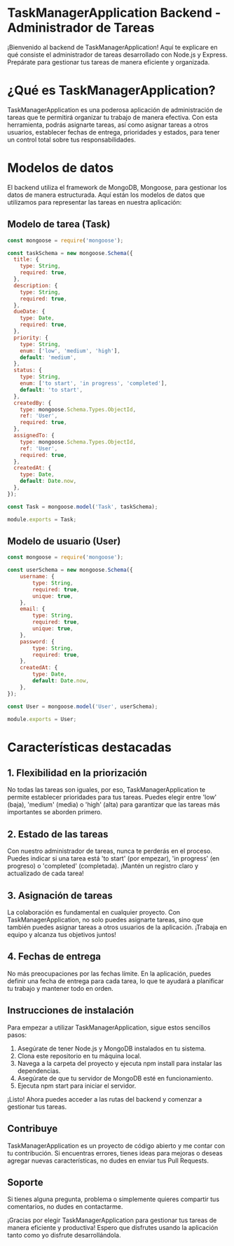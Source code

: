 # TaskManagerApplication Backend - Administrador de Tareas

¡Bienvenido al backend de TaskManagerApplication! Aquí te explicare en qué consiste el administrador de tareas desarrollado con Node.js y Express. Prepárate para gestionar tus tareas de manera eficiente y organizada.

# ¿Qué es TaskManagerApplication?

TaskManagerApplication es una poderosa aplicación de administración de tareas que te permitirá organizar tu trabajo de manera efectiva. Con esta herramienta, podrás asignarte tareas, así como asignar tareas a otros usuarios, establecer fechas de entrega, prioridades y estados, para tener un control total sobre tus responsabilidades.

# Modelos de datos

El backend utiliza el framework de MongoDB, Mongoose, para gestionar los datos de manera estructurada. Aquí están los modelos de datos que utilizamos para representar las tareas en nuestra aplicación:

## Modelo de tarea (Task)
```javascript
const mongoose = require('mongoose');

const taskSchema = new mongoose.Schema({
  title: {
    type: String,
    required: true,
  },
  description: {
    type: String,
    required: true,
  },
  dueDate: {
    type: Date,
    required: true,
  },
  priority: {
    type: String,
    enum: ['low', 'medium', 'high'],
    default: 'medium',
  },
  status: {
    type: String,
    enum: ['to start', 'in progress', 'completed'],
    default: 'to start',
  },
  createdBy: {
    type: mongoose.Schema.Types.ObjectId,
    ref: 'User',
    required: true,
  },
  assignedTo: {
    type: mongoose.Schema.Types.ObjectId,
    ref: 'User',
    required: true,
  },
  createdAt: {
    type: Date,
    default: Date.now,
  },
});

const Task = mongoose.model('Task', taskSchema);

module.exports = Task;

```

## Modelo de usuario (User)
```javascript
const mongoose = require('mongoose');

const userSchema = new mongoose.Schema({
    username: {
        type: String,
        required: true,
        unique: true,
    },
    email: {
        type: String,
        required: true,
        unique: true,
    },
    password: {
        type: String,
        required: true,
    },
    createdAt: {
        type: Date,
        default: Date.now,
    },
});

const User = mongoose.model('User', userSchema);

module.exports = User;
```

# Características destacadas

## 1. Flexibilidad en la priorización

No todas las tareas son iguales, por eso, TaskManagerApplication te permite establecer prioridades para tus tareas. Puedes elegir entre 'low' (baja), 'medium' (media) o 'high' (alta) para garantizar que las tareas más importantes se aborden primero.

## 2. Estado de las tareas

Con nuestro administrador de tareas, nunca te perderás en el proceso. Puedes indicar si una tarea está 'to start' (por empezar), 'in progress' (en progreso) o 'completed' (completada). ¡Mantén un registro claro y actualizado de cada tarea!

## 3. Asignación de tareas

La colaboración es fundamental en cualquier proyecto. Con TaskManagerApplication, no solo puedes asignarte tareas, sino que también puedes asignar tareas a otros usuarios de la aplicación. ¡Trabaja en equipo y alcanza tus objetivos juntos!

## 4. Fechas de entrega

No más preocupaciones por las fechas límite. En la aplicación, puedes definir una fecha de entrega para cada tarea, lo que te ayudará a planificar tu trabajo y mantener todo en orden.

## Instrucciones de instalación

Para empezar a utilizar TaskManagerApplication, sigue estos sencillos pasos:

1. Asegúrate de tener Node.js y MongoDB instalados en tu sistema.
2. Clona este repositorio en tu máquina local.
3. Navega a la carpeta del proyecto y ejecuta npm install para instalar las dependencias.
4. Asegúrate de que tu servidor de MongoDB esté en funcionamiento.
5. Ejecuta npm start para iniciar el servidor.

¡Listo! Ahora puedes acceder a las rutas del backend y comenzar a gestionar tus tareas.

## Contribuye

TaskManagerApplication es un proyecto de código abierto y me contar con tu contribución. Si encuentras errores, tienes ideas para mejoras o deseas agregar nuevas características, no dudes en enviar tus Pull Requests.

## Soporte

Si tienes alguna pregunta, problema o simplemente quieres compartir tus comentarios, no dudes en contactarme.

¡Gracias por elegir TaskManagerApplication para gestionar tus tareas de manera eficiente y productiva! Espero que disfrutes usando la aplicación tanto como yo disfrute desarrollándola.
